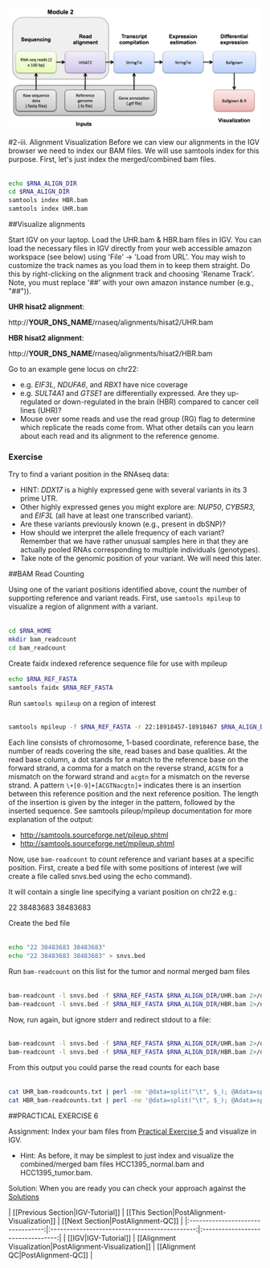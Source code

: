 ![RNA-seq Flowchart - Module 3](Images/RNA-seq_Flowchart3.png)

#2-iii. Alignment Visualization
Before we can view our alignments in the IGV browser we need to index our BAM files.  We will use samtools index for this purpose. First, let's just index the merged/combined bam files.

```bash

echo $RNA_ALIGN_DIR
cd $RNA_ALIGN_DIR
samtools index HBR.bam
samtools index UHR.bam

```

##Visualize alignments

Start IGV on your laptop. Load the UHR.bam & HBR.bam files in IGV. You can load the necessary files in IGV directly from your web accessible amazon workspace (see below) using 'File' -> 'Load from URL'. You may wish to customize the track names as you load them in to keep them straight. Do this by right-clicking on the alignment track and choosing 'Rename Track'. Note, you must replace '##' with your own amazon instance number (e.g., "##")).

**UHR hisat2 alignment**: 

http://__YOUR_DNS_NAME__/rnaseq/alignments/hisat2/UHR.bam

**HBR hisat2 alignment**:

http://__YOUR_DNS_NAME__/rnaseq/alignments/hisat2/HBR.bam

Go to an example gene locus on chr22:
- e.g. *EIF3L*, *NDUFA6*, and *RBX1* have nice coverage
- e.g. *SULT4A1* and *GTSE1* are differentially expressed. Are they up-regulated or down-regulated in the brain (HBR) compared to cancer cell lines (UHR)?
- Mouse over some reads and use the read group (RG) flag to determine which replicate the reads come from. What other details can you learn about each read and its alignment to the reference genome.

### Exercise

Try to find a variant position in the RNAseq data:
- HINT: *DDX17* is a highly expressed gene with several variants in its 3 prime UTR.
- Other highly expressed genes you might explore are: *NUP50*, *CYB5R3*, and *EIF3L* (all have at least one transcribed variant).
- Are these variants previously known (e.g., present in dbSNP)?
- How should we interpret the allele frequency of each variant?  Remember that we have rather unusual samples here in that they are actually pooled RNAs corresponding to multiple individuals (genotypes).
- Take note of the genomic position of your variant. We will need this later.

##BAM Read Counting

Using one of the variant positions identified above, count the number of supporting reference and variant reads.
First, use `samtools mpileup` to visualize a region of alignment with a variant.

```bash

cd $RNA_HOME
mkdir bam_readcount
cd bam_readcount

```

Create faidx indexed reference sequence file for use with mpileup

```bash
echo $RNA_REF_FASTA
samtools faidx $RNA_REF_FASTA

```

Run `samtools mpileup` on a region of interest

```bash

samtools mpileup -f $RNA_REF_FASTA -r 22:18918457-18918467 $RNA_ALIGN_DIR/UHR.bam $RNA_ALIGN_DIR/HBR.bam 

```

Each line consists of chromosome, 1-based coordinate, reference base, the number of reads covering the site, read bases and base qualities. At the read base column, a dot stands for a match to the reference base on the forward strand, a comma for a match on the reverse strand, `ACGTN` for a mismatch on the forward strand and `acgtn` for a mismatch on the reverse strand. A pattern `\+[0-9]+[ACGTNacgtn]+` indicates there is an insertion between this reference position and the next reference position. The length of the insertion is given by the integer in the pattern, followed by the inserted sequence. See samtools pileup/mpileup documentation for more explanation of the output:

* http://samtools.sourceforge.net/pileup.shtml
* http://samtools.sourceforge.net/mpileup.shtml

Now, use `bam-readcount` to count reference and variant bases at a specific position.
First, create a bed file with some positions of interest (we will create a file called snvs.bed using the echo command).

It will contain a single line specifying a variant position on chr22 e.g.:

22	38483683	38483683

Create the bed file

```bash

echo "22 38483683 38483683"
echo "22 38483683 38483683" > snvs.bed

```

Run `bam-readcount` on this list for the tumor and normal merged bam files

```bash

bam-readcount -l snvs.bed -f $RNA_REF_FASTA $RNA_ALIGN_DIR/UHR.bam 2>/dev/null
bam-readcount -l snvs.bed -f $RNA_REF_FASTA $RNA_ALIGN_DIR/HBR.bam 2>/dev/null

```

Now, run again, but ignore stderr and redirect stdout to a file:

```bash

bam-readcount -l snvs.bed -f $RNA_REF_FASTA $RNA_ALIGN_DIR/UHR.bam 2>/dev/null 1>UHR_bam-readcounts.txt
bam-readcount -l snvs.bed -f $RNA_REF_FASTA $RNA_ALIGN_DIR/HBR.bam 2>/dev/null 1>HBR_bam-readcounts.txt

```

From this output you could parse the read counts for each base

```bash

cat UHR_bam-readcounts.txt | perl -ne '@data=split("\t", $_); @Adata=split(":", $data[5]); @Cdata=split(":", $data[6]); @Gdata=split(":", $data[7]); @Tdata=split(":", $data[8]); print "UHR Counts\t$data[0]\t$data[1]\tA: $Adata[1]\tC: $Cdata[1]\tT: $Tdata[1]\tG: $Gdata[1]\n";'
cat HBR_bam-readcounts.txt | perl -ne '@data=split("\t", $_); @Adata=split(":", $data[5]); @Cdata=split(":", $data[6]); @Gdata=split(":", $data[7]); @Tdata=split(":", $data[8]); print "HBR Counts\t$data[0]\t$data[1]\tA: $Adata[1]\tC: $Cdata[1]\tT: $Tdata[1]\tG: $Gdata[1]\n";'

```

##PRACTICAL EXERCISE 6

Assignment: Index your bam files from [Practical Exercise 5](https://github.com/griffithlab/rnaseq_tutorial/wiki/Alignment#practical-exercise-5) and visualize in IGV. 

* Hint: As before, it may be simplest to just index and visualize the combined/merged bam files HCC1395_normal.bam and HCC1395_tumor.bam.

Solution: When you are ready you can check your approach against the [Solutions](https://github.com/griffithlab/rnaseq_tutorial/wiki/Solutions#practical-exercise-6---visualize)


| [[Previous Section|IGV-Tutorial]] | [[This Section|PostAlignment-Visualization]]  | [[Next Section|PostAlignment-QC]] |
|:---------------------------------:|:---------------------------------------------:|:---------------------------------:|
| [[IGV|IGV-Tutorial]]              | [[Alignment Visualization|PostAlignment-Visualization]] | [[Alignment QC|PostAlignment-QC]]      |
